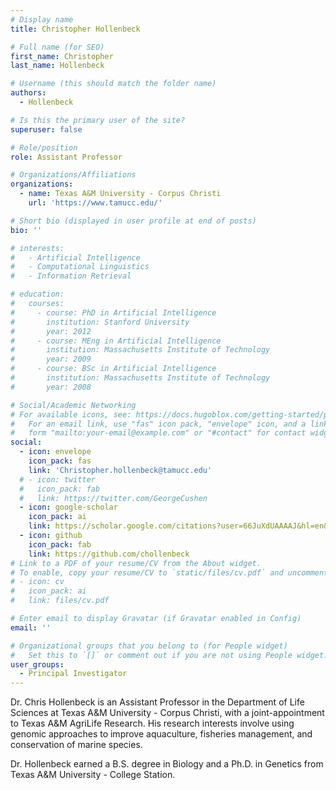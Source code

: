 ```yaml
---
# Display name
title: Christopher Hollenbeck

# Full name (for SEO)
first_name: Christopher
last_name: Hollenbeck

# Username (this should match the folder name)
authors:
  - Hollenbeck

# Is this the primary user of the site?
superuser: false

# Role/position
role: Assistant Professor

# Organizations/Affiliations
organizations:
  - name: Texas A&M University - Corpus Christi
    url: 'https://www.tamucc.edu/'

# Short bio (displayed in user profile at end of posts)
bio: ''

# interests:
#   - Artificial Intelligence
#   - Computational Linguistics
#   - Information Retrieval

# education:
#   courses:
#     - course: PhD in Artificial Intelligence
#       institution: Stanford University
#       year: 2012
#     - course: MEng in Artificial Intelligence
#       institution: Massachusetts Institute of Technology
#       year: 2009
#     - course: BSc in Artificial Intelligence
#       institution: Massachusetts Institute of Technology
#       year: 2008

# Social/Academic Networking
# For available icons, see: https://docs.hugoblox.com/getting-started/page-builder/#icons
#   For an email link, use "fas" icon pack, "envelope" icon, and a link in the
#   form "mailto:your-email@example.com" or "#contact" for contact widget.
social:
  - icon: envelope
    icon_pack: fas
    link: 'Christopher.hollenbeck@tamucc.edu'
  # - icon: twitter
  #   icon_pack: fab
  #   link: https://twitter.com/GeorgeCushen
  - icon: google-scholar
    icon_pack: ai
    link: https://scholar.google.com/citations?user=66JuXdUAAAAJ&hl=en&oi=ao
  - icon: github
    icon_pack: fab
    link: https://github.com/chollenbeck
# Link to a PDF of your resume/CV from the About widget.
# To enable, copy your resume/CV to `static/files/cv.pdf` and uncomment the lines below.
# - icon: cv
#   icon_pack: ai
#   link: files/cv.pdf

# Enter email to display Gravatar (if Gravatar enabled in Config)
email: ''

# Organizational groups that you belong to (for People widget)
#   Set this to `[]` or comment out if you are not using People widget.
user_groups:
  - Principal Investigator
---
```


Dr. Chris Hollenbeck is an Assistant Professor in the Department of
Life Sciences at Texas A&M University - Corpus Christi, with a
joint-appointment to Texas A&M AgriLife Research. His research
interests involve using genomic approaches to improve aquaculture,
fisheries management, and conservation of marine species.

Dr. Hollenbeck earned a B.S. degree in Biology and a Ph.D. in Genetics
from Texas A&M University - College Station.
